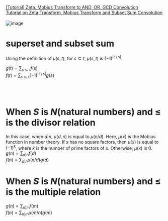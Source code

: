  [[Tutorial] Zeta, Mobius Transform to AND, OR, GCD Convolution](https://codeforces.com/blog/entry/119082)<br>
 [Tutorial on Zeta Transform, Mobius Transform and Subset Sum Convolution](https://codeforces.com/blog/entry/72488)
<br><br>![image](https://github.com/user-attachments/assets/d3af1634-51b9-4b63-9686-d686dce04d7d)

# superset and subset sum

Using the definition of $μ(s, t)$, for $s⊆t$, $μ(s,t)$ is $(-1)^{|t \setminus s|}$.

$g(t) = \sum_{s \subseteq t}{f(s)}$ <br>
$f(t) = \sum_{s \subseteq t}{(-1)^{|t \setminus s|}g(s)}$<br>


<br><br>
# When $S$ is $N$(natural numbers) and $≤$ is the divisor relation<br>
In this case, when $d|n$, $μ(d,n$) is equal to $μ(n/d)$. Here, $μ(x)$ is the Mobius function in number theory. If $x$ has no square factors, then $μ(x)$ is equal to $(−1)^k$, where $k$ is the number of prime factors of $x$. Otherwise, $μ(x)$ is $0$.<br>
$g(n) = \sum_{d | n}{f(d)}$<br>
$f(n) = \sum_{d | n}{μ(n / d)g(d)}$
<br>
# When $S$ is $N$(natural numbers) and $≤$ is the multiple relation<br>
$g(n) = \sum_{n | m}{f(m)}$<br>
$f(n) = \sum_{n | m}{μ(m / n)g(m)}$

